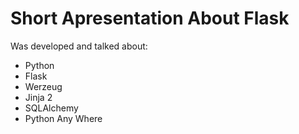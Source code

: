 Short Apresentation About Flask
================================

Was developed and talked about:

- Python
- Flask
- Werzeug
- Jinja 2
- SQLAlchemy
- Python Any Where
